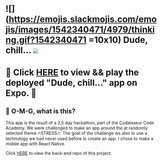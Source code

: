 # ![](https://emojis.slackmojis.com/emojis/images/1542340471/4979/thinking.gif?1542340471 =10x10) Dude, chill... ![](https://emojis.slackmojis.com/emojis/images/1542340464/4967/facepalm.gif?1542340464)

# :eyes:  Click [HERE](https://expo.io/@jetskevdwouden/dude_chill_) to view && play the deployed "Dude, chill..." app on Expo.  :eyes:

## :information_desk_person: O-M-G, what is this?
This app is the result of a 2,5 day hackathon, part of the Codaisseur Code Academy.
We were challenged to make an app around the at randomly selected theme :fire:STRESS:fire:. The goal of the challange ws also to use a technology we had never used before to create an app.
I chose to make a mobile app with React Native.

Click [HERE](https://github.com/JetskevdWouden/dude_chill_api) to view the back-end repo of this project.
